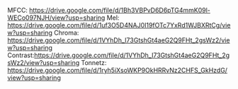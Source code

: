 <!-- Below are Features extracted from the raw data. 
You can download those JSON files and import those file as data when you run CNN, RNN, and CRNN.
Once you download that file, you can put the path into the DATA_PATH.  -->

MFCC: https://drive.google.com/file/d/1Bh3VBPvD6D6pTG4mmK09l-WECo097NJH/view?usp=sharing
Mel: https://drive.google.com/file/d/1uf3O5D4NAJ0I19fOTc7YxRd1WJBXRtCg/view?usp=sharing
Chroma: https://drive.google.com/file/d/1VYhDh_I73GtshGt4aeG2Q9FHt_2gsWz2/view?usp=sharing
Contrast:https://drive.google.com/file/d/1VYhDh_I73GtshGt4aeG2Q9FHt_2gsWz2/view?usp=sharing
Tonnetz: https://drive.google.com/file/d/1ryh5iXsoWKP9OkHRRvNz2CHFS_GkHzdG/view?usp=sharing
